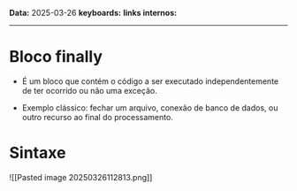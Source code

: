 
**Data:** 2025-03-26
**keyboards:** 
**links internos:** 
___

# Bloco finally

- É um bloco que contém o código a ser executado independentemente de ter ocorrido ou não uma exceção.

- Exemplo clássico: fechar um arquivo, conexão de banco de dados, ou outro recurso ao final do processamento.

# Sintaxe

![[Pasted image 20250326112813.png]]


